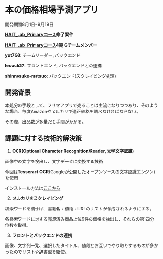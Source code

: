 # 本の価格相場予測アプリ
開発期間8月1日~9月19日

**[HAIT_Lab_Primaryコース](https://hait-lab.com/)修了案件**

**[HAIT_Lab_Primaryコース](https://hait-lab.com/)4期 Gチームメンバー**

**yut7G8**: チームリーダー, バックエンド

**leouch37**: フロントエンド, バックエンドとの連携

**shinnosuke-matsuo**: バックエンド(スクレイピング処理)

## 開発背景
本処分の手段として、フリマアプリで売ることは主流になりつつあり、そのような場合、毎度Amazonやメルカリで適正価格を調べなければならない。

その際、出品数が多量だと手間がかかる。

## 課題に対する技術的解決策
1. **OCR(Optional Character Recognition/Reader, 光学文字認識)**

画像中の文字を検出し、文字データに変換する技術

今回は**Tesseract OCR**(Googleが公開したオープンソースの文字認識エンジン)を使用

インストール方法は[ここから](https://gammasoft.jp/blog/tesseract-ocr-install-on-windows/)

2. **メルカリをスクレイピング**

検索ワードを渡せば、書籍名・値段・URLのリストが作成されるようにする。

各検索ワードに対する売却済み商品上位9件の価格を抽出し、それらの第1四分位数を取得。

3. **フロントとバックエンドの連携**

画像、文字列一覧、選択したタイトル、値段とお互いでやり取りするものが多かったのでリストや辞書型を駆使。
